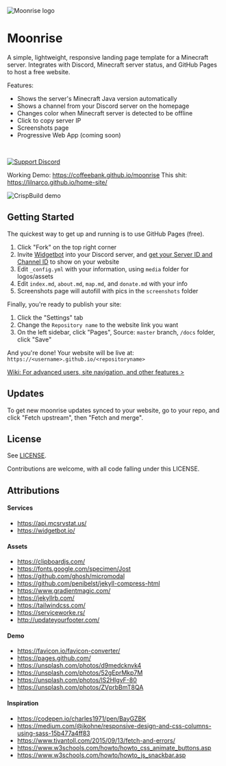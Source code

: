 ![Moonrise logo](docs/media/favicon.ico) 

# Moonrise

A simple, lightweight, responsive landing page template for a Minecraft server. Integrates with Discord, Minecraft server status, and GitHub Pages to host a free website.

Features:
- Shows the server's Minecraft Java version automatically
- Shows a channel from your Discord server on the homepage
- Changes color when Minecraft server is detected to be offline
- Click to copy server IP
- Screenshots page
- Progressive Web App (coming soon)

<br />

[![Support Discord](https://img.shields.io/badge/Support%20Discord-▸-7289DA?style=for-the-badge&logo=discord&logoColor=white)](https://coffeebank.github.io/discord)

Working Demo: https://coffeebank.github.io/moonrise
This shit: https://lilnarco.github.io/home-site/

![CrispBuild demo](docs/media/demo01.jpg)

## Getting Started

The quickest way to get up and running is to use GitHub Pages (free).

1. Click "Fork" on the top right corner
1. Invite [Widgetbot](https://widgetbot.io) into your Discord server, and [get your Server ID and Channel ID](https://www.youtube.com/watch?v=6dqYctHmazc) to show on your website
1. Edit `_config.yml` with your information, using `media` folder for logos/assets
1. Edit `index.md`, `about.md`, `map.md`, and `donate.md` with your info
1. Screenshots page will autofill with pics in the `screenshots` folder

Finally, you're ready to publish your site:
1. Click the "Settings" tab
1. Change the `Repository name` to the website link you want
1. On the left sidebar, click "Pages", Source: `master` branch, `/docs` folder, click "Save"

And you're done! Your website will be live at: `https://<username>.github.io/<repositoryname>`

[Wiki: For advanced users, site navigation, and other features >](https://github.com/coffeebank/moonrise/wiki)

## Updates

To get new moonrise updates synced to your website, go to your repo, and click "Fetch upstream", then "Fetch and merge".


## License

See [LICENSE](LICENSE.md).

Contributions are welcome, with all code falling under this LICENSE.


## Attributions

#### Services
- https://api.mcsrvstat.us/
- https://widgetbot.io/

#### Assets
- https://clipboardjs.com/
- https://fonts.google.com/specimen/Jost
- https://github.com/ghosh/micromodal
- https://github.com/penibelst/jekyll-compress-html
- https://www.gradientmagic.com/
- https://jekyllrb.com/
- https://tailwindcss.com/
- https://serviceworke.rs/
- http://updateyourfooter.com/

#### Demo
- https://favicon.io/favicon-converter/
- https://pages.github.com/
- https://unsplash.com/photos/d9medcknvk4
- https://unsplash.com/photos/52gEprMkp7M
- https://unsplash.com/photos/lS2HIgvF-80
- https://unsplash.com/photos/ZVprbBmT8QA

#### Inspiration
- https://codepen.io/charles1971/pen/BayGZBK
- https://medium.com/@jkohne/responsive-design-and-css-columns-using-sass-15b477a4ff83
- https://www.tjvantoll.com/2015/09/13/fetch-and-errors/
- https://www.w3schools.com/howto/howto_css_animate_buttons.asp
- https://www.w3schools.com/howto/howto_js_snackbar.asp

